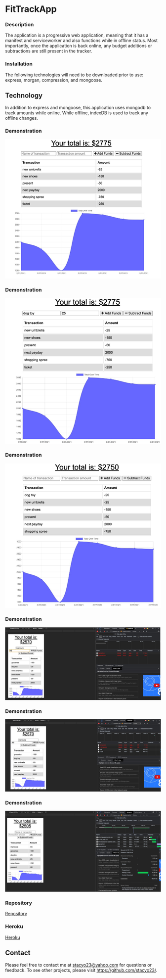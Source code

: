# FitTrackApp

### Description

The application is a progressive web application, meaning that it has a manifest and serviceworker and also functions while in offline status. Most importantly, once the application is back online, any budget additions or subtractions are still present in the tracker.

### Installation

The following technologies will need to be downloaded prior to use: express, morgan, compression, and mongoose. 

## Technology

In addition to express and mongoose, this application uses mongodb to track amounts while online. While offline, indexDB is used to track any offline changes.  

### Demonstration
![Demonstration](public/assets/demo/BA.jpg)

### Demonstration
![Demonstration](public/assets/demo/BA2.jpg)

### Demonstration
![Demonstration](public/assets/demo/BA3.jpg)

### Demonstration
![Demonstration](public/assets/demo/BA4.jpg)

### Demonstration
![Demonstration](public/assets/demo/BA5.jpg)

### Demonstration
![Demonstration](public/assets/demo/BA6.jpg)

### Repository
[Repository](https://github.com/stacyo23/BudgetAnywhere)

### Heroku
[Heroku](https://rocky-ridge-69487.herokuapp.com/)

## Contact
Please feel free to contact me at stacyo23@yahoo.com for questions or feedback. To see other projects, please visit https://github.com/stacyo23/.
